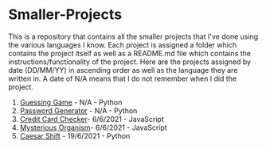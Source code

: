 # Smaller-Projects

This is a repository that contains all the smaller projects that I've done using the various languages I know. Each project is assigned a folder which contains the project itself as well as a README.md file which contains the instructions/functionality of the project. Here are the projects assigned by date (DD/MM/YY) in ascending order as well as the language they are written in. A date of N/A means that I do not remember when I did the project.




1. [Guessing Game](https://github.com/MadhavMenon1007/Smaller-Projects/tree/main/Guessing%20Game) - N/A - Python
2. [Password Generator](https://github.com/MadhavMenon1007/Smaller-Projects/tree/main/Password%20Generator) - N/A - Python
3. [Credit Card Checker](https://github.com/MadhavMenon1007/Smaller-Projects/tree/main/Credit%20Card%20Checker)- 6/6/2021 - JavaScript
4. [Mysterious Organism](https://github.com/MadhavMenon1007/Smaller-Projects/tree/main/Mysterious%20Organism)- 6/6/2021 - JavaScript 
5. [Caesar Shift](https://github.com/MadhavMenon1007/Smaller-Projects/tree/main/Caesar%20Shift) - 19/6/2021 - Python
